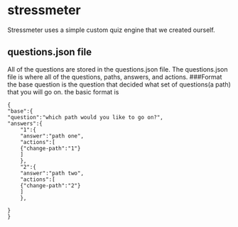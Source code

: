 # stressmeter
Stressmeter uses a simple custom quiz engine that we created ourself.
## questions.json file
All of the questions are stored in the questions.json file. The questions.json file is where all of the questions, paths, answers, and actions.
###Format
the base question is the question that decided what set of questions(a path) that you will go on.
the basic format is
```
{
"base":{
"question":"which path would you like to go on?",
"answers":{
    "1":{
    "answer":"path one",
    "actions":[
    {"change-path":"1"}
    ]
    },
    "2":{
    "answer":"path two",
    "actions":[
    {"change-path":"2"}
    ]
    },
    
}
}
```
